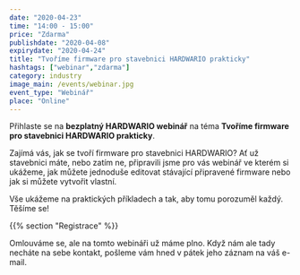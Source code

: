 ```yaml
---
date: "2020-04-23"
time: "14:00 - 15:00"
price: "Zdarma"
publishdate: "2020-04-08"
expirydate: "2020-04-24"
title: "Tvoříme firmware pro stavebnici HARDWARIO prakticky"
hashtags: ["webinar","zdarma"]
category: industry
image_main: /events/webinar.jpg
event_type: "Webinář"
place: "Online"
---
```


Přihlaste se na **bezplatný HARDWARIO webinář** na téma **Tvoříme firmware pro stavebnici HARDWARIO prakticky**.

Zajímá vás, jak se tvoří firmware pro stavebnici HARDWARIO? Ať už stavebnici máte, nebo zatím ne, připravili jsme pro vás webinář ve kterém si ukážeme, jak můžete jednoduše editovat stávající připravené firmware nebo jak si můžete vytvořit vlastní.

Vše ukážeme na praktických příkladech a tak, aby tomu porozuměl každý. Těšíme se!

{{% section "Registrace" %}}

Omlouváme se, ale na tomto webináři už máme plno. Když nám ale tady necháte na sebe kontakt, pošleme vám hned v pátek jeho záznam na váš e-mail.

<script charset="utf-8" type="text/javascript" src="//js.hsforms.net/forms/shell.js"></script>
<script>
  hbspt.forms.create({
	portalId: "5453210",
	formId: "ba8e346d-98e2-4fd4-8d28-c9d3411cdf7b"
});
</script>
